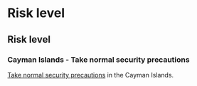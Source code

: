 # Risk level

## Risk level

### Cayman Islands - Take normal security precautions

[Take normal security precautions](#levels "Risk Levels") in the Cayman Islands.